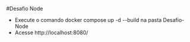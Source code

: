 #Desafio Node

- Execute o comando docker compose up -d --build na pasta Desafio-Node
- Acesse http://localhost:8080/
